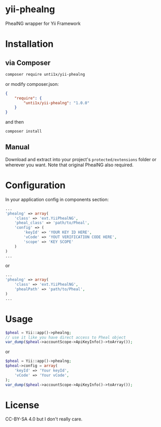 yii-phealng
===========

PhealNG wrapper for Yii Framework

Installation
============

via Composer
------------

```bash
composer require unti1x/yii-phealng
```

or modify composer.json:

```json
{
    "require": {
        "unti1x/yii-phealng": "1.0.0"
    }
}
```

and then
```bash
composer install
```

Manual
------

Download and extract into your project's `protected/extensions` folder or
wherever you want.
Note that original PhealNG also required.


Configuration
=============

In your application config in components section:
```php
...
'phealng' => array(
    'class' => 'ext.YiiPhealNG',
    'pheal_class' => 'path/to/Pheal',
    'config' => (
        'keyId' => 'YOUR KEY ID HERE',
        'vCode' => 'YOUT VERIFICATION CODE HERE',
        'scope' => 'KEY SCOPE'
    )
)
...
```
 or
```php
...
'phealng' => array(
    'class' => 'ext.YiiPhealNG',
    'phealPath' => 'path/to/Pheal',
)
...
```

Usage
=====
```php
$pheal = Yii::app()->phealng;
// use it like you have direct access to Pheal object
var_dump($pheal->accountScope->ApiKeyInfo()->toArray());
```
or
```php
$pheal = Yii::app()->phealng;
$pheal->config = array(
    'keyId' => 'Your keyId',
    'vCode' => 'Your vCode',
);
var_dump($pheal->accountScope->ApiKeyInfo()->toArray());
```
License
=======
CC-BY-SA 4.0 but I don't really care.
